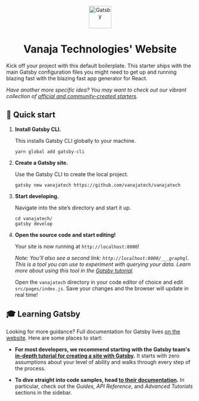 <p align="center">
  <a href="https://www.vanajatech.com">
    <img alt="Gatsby" src="https://www.vanajatech.com/img/logo_final_red.svg" width="60" />
  </a>
</p>
<h1 align="center">
  Vanaja Technologies' Website
</h1>

Kick off your project with this default boilerplate. This starter ships with the main Gatsby configuration files you might need to get up and running blazing fast with the blazing fast app generator for React.

_Have another more specific idea? You may want to check out our vibrant collection of [official and community-created starters](https://www.gatsbyjs.org/docs/gatsby-starters/)._

## 🚀 Quick start

1.  **Install Gatsby CLI.**

    This installs Gatsby CLI globally to your machine.

    ```shell
    yarn global add gatsby-cli
    ```

2.  **Create a Gatsby site.**

    Use the Gatsby CLI to create the local project.

    ```shell
    gatsby new vanajatech https://github.com/vanajatech/vanajatech
    ```

3.  **Start developing.**

    Navigate into the site’s directory and start it up.

    ```shell
    cd vanajatech/
    gatsby develop
    ```

4.  **Open the source code and start editing!**

    Your site is now running at `http://localhost:8000`!

    _Note: You'll also see a second link: _`http://localhost:8000/___graphql`_. This is a tool you can use to experiment with querying your data. Learn more about using this tool in the [Gatsby tutorial](https://www.gatsbyjs.org/tutorial/part-five/#introducing-graphiql)._

    Open the `vanajatech` directory in your code editor of choice and edit `src/pages/index.js`. Save your changes and the browser will update in real time!

## 🎓 Learning Gatsby

Looking for more guidance? Full documentation for Gatsby lives [on the website](https://www.gatsbyjs.org/). Here are some places to start:

- **For most developers, we recommend starting with the Gatsby team's [in-depth tutorial for creating a site with Gatsby](https://www.gatsbyjs.org/tutorial/).** It starts with zero assumptions about your level of ability and walks through every step of the process.

- **To dive straight into code samples, head [to their documentation](https://www.gatsbyjs.org/docs/).** In particular, check out the _Guides_, _API Reference_, and _Advanced Tutorials_ sections in the sidebar.
